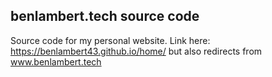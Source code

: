 ## benlambert.tech source code

Source code for my personal website. Link here: https://benlambert43.github.io/home/ but also redirects from www.benlambert.tech
